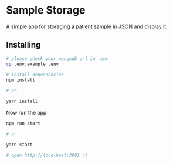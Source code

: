 # Sample Storage

A simple app for storaging a patient sample in JSON and display it.

## Installing

```bash
# please check your mongodb url in .env
cp .env.example .env

# install dependencies
npm install

# or

yarn install
```

Now run the app

```bash
npm run start

# or

yarn start

# open http://localhost:3001 :)
```
